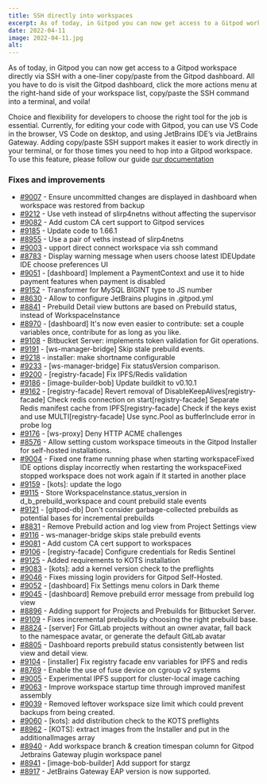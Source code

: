 ```yaml
---
title: SSH directly into workspaces
excerpt: As of today, in Gitpod you can now get access to a Gitpod workspace directly via SSH with a one-liner copy/paste from the Gitpod dashboard.
date: 2022-04-11
image: 2022-04-11.jpg
alt:
---
```


<script>
  import Contributors from "$lib/components/changelog/contributors.svelte";
</script>

As of today, in Gitpod you can now get access to a Gitpod workspace directly via SSH with a one-liner copy/paste from the Gitpod dashboard. All you have to do is visit the Gitpod dashboard, click the more actions menu at the right-hand side of your workspace list, copy/paste the SSH command into a terminal, and voila!

Choice and flexibility for developers to choose the right tool for the job is essential. Currently, for editing your code with Gitpod, you can use VS Code in the browser, VS Code on desktop, and using JetBrains IDE’s via JetBrains Gateway. Adding copy/paste SSH support makes it easier to work directly in your terminal, or for those times you need to hop into a Gitpod workspace. To use this feature, please follow our guide [our documentation](/docs/references/ides-and-editors/command-line)

<p><Contributors usernames="akosyakov,csweichel,geropl,gtsiolis,iQQBot,loujaybee,mustard-mh" /></p>

### Fixes and improvements

-   [#9007](https://github.com/gitpod-io/gitpod/pull/9007) - Ensure uncommitted changes are displayed in dashboard when workspace was restored from backup <Contributors usernames="AlexTugarev,Furisto,aledbf,csweichel,easyCZ,geropl,sagor999" />
-   [#9212](https://github.com/gitpod-io/gitpod/pull/9212) - Use veth instead of slirp4netns without affecting the supervisor <Contributors usernames="aledbf,iQQBot,princerachit,utam0k" />
-   [#9082](https://github.com/gitpod-io/gitpod/pull/9082) - Add custom CA cert support to Gitpod services <Contributors usernames="corneliusludmann,csweichel,easyCZ,iamulya,princerachit" />
-   [#9185](https://github.com/gitpod-io/gitpod/pull/9185) - Update code to 1.66.1 <Contributors usernames="jeanp413,mustard-mh" />
-   [#8955](https://github.com/gitpod-io/gitpod/pull/8955) - Use a pair of veths instead of slirp4netns <Contributors usernames="akosyakov,aledbf,csweichel,iQQBot,kylos101,princerachit,utam0k" />
-   [#9003](https://github.com/gitpod-io/gitpod/pull/9003) - upport direct connect workspace via ssh command <Contributors usernames="akosyakov,csweichel,geropl,gtsiolis,iQQBot,loujaybee,mustard-mh" />
-   [#8783](https://github.com/gitpod-io/gitpod/pull/8783) - Display warning message when users choose latest IDEUpdate IDE choose preferences UI <Contributors usernames="akosyakov,andreafalzetti,easyCZ,geropl,gtsiolis,iQQBot,jeanp413,loujaybee,mustard-mh" />
-   [#9051](https://github.com/gitpod-io/gitpod/pull/9051) - [dashboard] Implement a PaymentContext and use it to hide payment features when payment is disabled <Contributors usernames="AlexTugarev,geropl,jankeromnes" />
-   [#9152](https://github.com/gitpod-io/gitpod/pull/9152) - Transformer for MySQL BIGINT type to JS number <Contributors usernames="easyCZ,geropl" />
-   [#8630](https://github.com/gitpod-io/gitpod/pull/8630) - Allow to configure JetBrains plugins in .gitpod.yml <Contributors usernames="akosyakov,felladrin,geropl,loujaybee,nandajavarma" />
-   [#8841](https://github.com/gitpod-io/gitpod/pull/8841) - Prebuild Detail view buttons are based on Prebuild status, instead of WorkspaceInstance <Contributors usernames="easyCZ,geropl" />
-   [#8970](https://github.com/gitpod-io/gitpod/pull/8970) - [dashboard] It's now even easier to contribute: set a couple variables once, contribute for as long as you like. <Contributors usernames="geropl,iQQBot,laushinka,mustard-mh,trumbitta" />
-   [#9108](https://github.com/gitpod-io/gitpod/pull/9108) - Bitbucket Server: implements token validation for Git operations. <Contributors usernames="AlexTugarev,geropl,jldec" />
-   [#9191](https://github.com/gitpod-io/gitpod/pull/9191) - [ws-manager-bridge] Skip stale prebuild events. <Contributors usernames="easyCZ,geropl" />
-   [#9218](https://github.com/gitpod-io/gitpod/pull/9218) - installer: make shortname configurable <Contributors usernames="MrSimonEmms,andrew-farries,easyCZ,geropl" />
-   [#9233](https://github.com/gitpod-io/gitpod/pull/9233) - [ws-manager-bridge] Fix statusVersion comparison. <Contributors usernames="easyCZ,jankeromnes" />
-   [#9200](https://github.com/gitpod-io/gitpod/pull/9200) - [registry-facade] Fix IPFS/Redis validation <Contributors usernames="akosyakov,aledbf,csweichel,geropl,nandajavarma,utam0k" />
-   [#9186](https://github.com/gitpod-io/gitpod/pull/9186) - [image-builder-bob] Update buildkit to v0.10.1 <Contributors usernames="aledbf,sagor999,utam0k" />
-   [#9162](https://github.com/gitpod-io/gitpod/pull/9162) - [registry-facade] Revert removal of DisableKeepAlives[registry-facade] Check redis connection on start[registry-facade] Separate Redis manifest cache from IPFS[registry-facade] Check if the keys exist and use MULTI[registry-facade] Use sync.Pool as bufferInclude error in probe log <Contributors usernames="aledbf,corneliusludmann,csweichel" />
-   [#9176](https://github.com/gitpod-io/gitpod/pull/9176) - [ws-proxy] Deny HTTP ACME challenges <Contributors usernames="aledbf,csweichel" />
-   [#8576](https://github.com/gitpod-io/gitpod/pull/8576) - Allow setting custom workspace timeouts in the Gitpod Installer for self-hosted installations. <Contributors usernames="Furisto,MrSimonEmms,akosyakov,corneliusludmann,jankeromnes,mads-hartmann,princerachit" />
-   [#9004](https://github.com/gitpod-io/gitpod/pull/9004) - Fixed one frame running phase when starting workspaceFixed IDE options display incorrectly when restarting the workspaceFixed stopped workspace does not work again if it started in another place <Contributors usernames="akosyakov,andreafalzetti,geropl,mustard-mh" />
-   [#9159](https://github.com/gitpod-io/gitpod/pull/9159) - [kots]: update the logo <Contributors usernames="MrSimonEmms,corneliusludmann,gtsiolis" />
-   [#9115](https://github.com/gitpod-io/gitpod/pull/9115) - Store WorkspaceInstance.status_version in d_b_prebuild_workspace and count prebuild stale events <Contributors usernames="andrew-farries,easyCZ" />
-   [#9121](https://github.com/gitpod-io/gitpod/pull/9121) - [gitpod-db] Don't consider garbage-collected prebuilds as potential bases for incremental prebuilds <Contributors usernames="geropl,jankeromnes" />
-   [#8831](https://github.com/gitpod-io/gitpod/pull/8831) - Remove Prebuild action and log view from Project Settings view <Contributors usernames="AlexTugarev,easyCZ,gtsiolis,jldec" />
-   [#9116](https://github.com/gitpod-io/gitpod/pull/9116) - ws-manager-bridge skips stale prebuild events <Contributors usernames="AlexTugarev,easyCZ" />
-   [#9081](https://github.com/gitpod-io/gitpod/pull/9081) - Add custom CA cert support to workspaces <Contributors usernames="csweichel,sagor999" />
-   [#9106](https://github.com/gitpod-io/gitpod/pull/9106) - [registry-facade] Configure credentials for Redis Sentinel <Contributors usernames="aledbf,csweichel" />
-   [#9125](https://github.com/gitpod-io/gitpod/pull/9125) - Added requirements to KOTS installation <Contributors usernames="MrSimonEmms,lucasvaltl" />
-   [#9083](https://github.com/gitpod-io/gitpod/pull/9083) - [kots]: add a kernel version check to the preflights <Contributors usernames="MrSimonEmms,corneliusludmann" />
-   [#9046](https://github.com/gitpod-io/gitpod/pull/9046) - Fixes missing login providers for Gitpod Self-Hosted. <Contributors usernames="AlexTugarev,MrSimonEmms,geropl" />
-   [#9052](https://github.com/gitpod-io/gitpod/pull/9052) - [dashboard] Fix Settings menu colors in Dark theme <Contributors usernames="AlexTugarev,jankeromnes" />
-   [#9045](https://github.com/gitpod-io/gitpod/pull/9045) - [dashboard] Remove prebuild error message from prebuild log view <Contributors usernames="AlexTugarev,easyCZ,jankeromnes" />
-   [#8896](https://github.com/gitpod-io/gitpod/pull/8896) - Adding support for Projects and Prebuilds for Bitbucket Server. <Contributors usernames="AlexTugarev,csweichel,easyCZ,geropl,jankeromnes,jldec" />
-   [#9109](https://github.com/gitpod-io/gitpod/pull/9109) - Fixes incremental prebuilds by choosing the right prebuild base. <Contributors usernames="jankeromnes,laushinka" />
-   [#8824](https://github.com/gitpod-io/gitpod/pull/8824) - [server] For GitLab projects without an owner avatar, fall back to the namespace avatar, or generate the default GitLab avatar <Contributors usernames="andrew-farries,easyCZ,gtsiolis,jankeromnes" />
-   [#8805](https://github.com/gitpod-io/gitpod/pull/8805) - Dashboard reports prebuild status consistently between list view and detail view. <Contributors usernames="AlexTugarev,andrew-farries,easyCZ,gtsiolis,jankeromnes" />
-   [#9104](https://github.com/gitpod-io/gitpod/pull/9104) - [installer] Fix registry facade env variables for IPFS and redis <Contributors usernames="aledbf,princerachit" />
-   [#8769](https://github.com/gitpod-io/gitpod/pull/8769) - Enable the use of fuse device on cgroup v2 systems <Contributors usernames="Furisto,MrSimonEmms,kylos101,utam0k" />
-   [#9005](https://github.com/gitpod-io/gitpod/pull/9005) - Experimental IPFS support for cluster-local image caching <Contributors usernames="Furisto,MrSimonEmms,aledbf,csweichel,nandajavarma,princerachit,sagor999,utam0k" />
-   [#9063](https://github.com/gitpod-io/gitpod/pull/9063) - Improve workspace startup time through improved manifest assembly <Contributors usernames="aledbf,csweichel" />
-   [#9039](https://github.com/gitpod-io/gitpod/pull/9039) - Removed leftover workspace size limit which could prevent backups from being created. <Contributors usernames="aledbf,csweichel" />
-   [#9060](https://github.com/gitpod-io/gitpod/pull/9060) - [kots]: add distribution check to the KOTS preflights <Contributors usernames="MrSimonEmms,nandajavarma" />
-   [#8962](https://github.com/gitpod-io/gitpod/pull/8962) - [KOTS]: extract images from the Installer and put in the additionalImages array <Contributors usernames="MrSimonEmms,Pothulapati,akosyakov" />
-   [#8940](https://github.com/gitpod-io/gitpod/pull/8940) - Add workspace branch & creation timespan column for Gitpod Jetbrains Gateway plugin workspace panel <Contributors usernames="Sunset17,akosyakov,felladrin,gtsiolis,iQQBot,meysholdt,mustard-mh,yaohui-wyh" />
-   [#8941](https://github.com/gitpod-io/gitpod/pull/8941) - [image-bob-builder] Add support for stargz <Contributors usernames="Furisto,aledbf" />
-   [#8917](https://github.com/gitpod-io/gitpod/pull/8917) - JetBrains Gateway EAP version is now supported. <Contributors usernames="akosyakov,felladrin" />
